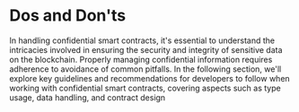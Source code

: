 # Dos and Don'ts

In handling confidential smart contracts, it's essential to understand the intricacies involved in ensuring the security and integrity of sensitive data on the blockchain. Properly managing confidential information requires adherence to avoidance of common pitfalls. In the following section, we'll explore key guidelines and recommendations for developers to follow when working with confidential smart contracts, covering aspects such as type usage, data handling, and contract design
